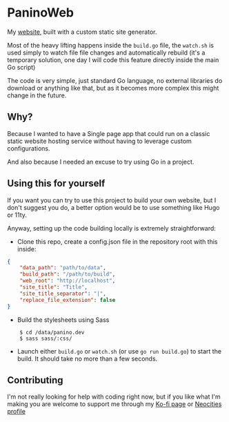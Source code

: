 # PaninoWeb

My <a href="https://panino.dev" target="_blank">website</a>, built with a custom static site generator.

Most of the heavy lifting happens inside the `build.go` file, the `watch.sh` is used simply to watch file file changes and automatically rebuild (it's a temporary solution, one day I will code this feature directly inside the main Go script)

The code is very simple, just standard Go language, no external libraries do download or anything like that, but as it becomes more complex this might change in the future.

## Why?

Because I wanted to have a Single page app that could run on a classic static website hosting service without having to leverage custom configurations.

And also because I needed an excuse to try using Go in a project.

## Using this for yourself

If you want you can try to use this project to build your own website, but I don't suggest you do, a better option would be to use something like Hugo or 11ty.

Anyway, setting up the code building locally is extremely straightforward: 

- Clone this repo, create a config.json file in the repository root with this inside:

```json
{
    "data_path": "path/to/data",
    "build_path": "/path/to/build",
    "web_root": "http://localhost",
    "site_title": "Title",
    "site_title_separator": "|",
    "replace_file_extension": false
}
```

- Build the stylesheets using Sass

```
    $ cd /data/panino.dev
    $ sass sass/:css/
```
- Launch either `build.go` or `watch.sh` (or use `go run build.go`) to start the build. It should take no more than a few seconds.

## Contributing

I'm not really looking for help with coding right now, but if you like what I'm making you are welcome to support me through my <a href="https://ko-fi.com/PaninoCode" target="_blank">Ko-fi page</a> or <a href="https://neocities.org/site/paninodev" target="_blank">Neocities profile</a>